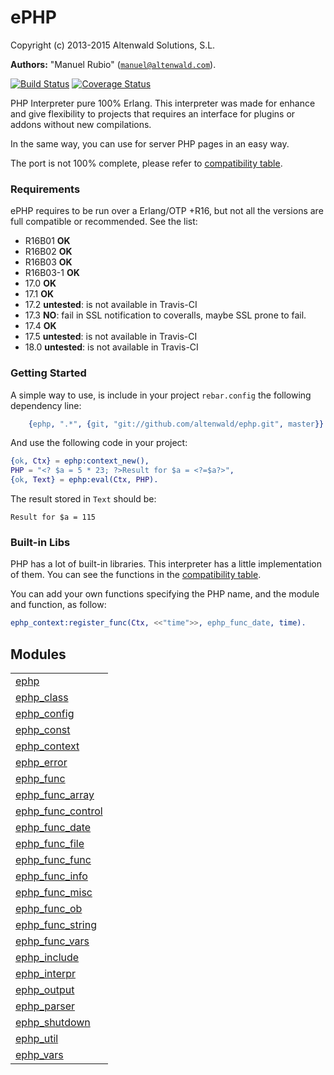 

# ePHP #

Copyright (c) 2013-2015 Altenwald Solutions, S.L.

__Authors:__ "Manuel Rubio" ([`manuel@altenwald.com`](mailto:manuel@altenwald.com)).


[![Build Status](https://api.travis-ci.org/altenwald/ephp.png?branch=master)](https://travis-ci.org/altenwald/ephp)
[![Coverage Status](https://coveralls.io/repos/altenwald/ephp/badge.png)](https://coveralls.io/r/altenwald/ephp)

PHP Interpreter pure 100% Erlang. This interpreter was made for enhance and give flexibility to projects that requires an interface for plugins or addons without new compilations.

In the same way, you can use for server PHP pages in an easy way.

The port is not 100% complete, please refer to [compatibility table](http://github.com/altenwald/ephp/blob/master/doc/COMPATIBILITY.md).


### <a name="Requirements">Requirements</a> ###

ePHP requires to be run over a Erlang/OTP +R16, but not all the versions are full compatible or recommended. See the list:

- R16B01 **OK**
- R16B02 **OK**
- R16B03 **OK**
- R16B03-1 **OK**
- 17.0 **OK**
- 17.1 **OK**
- 17.2 **untested**: is not available in Travis-CI
- 17.3 **NO**: fail in SSL notification to coveralls, maybe SSL prone to fail.
- 17.4 **OK**
- 17.5 **untested**: is not available in Travis-CI
- 18.0 **untested**: is not available in Travis-CI


### <a name="Getting_Started">Getting Started</a> ###

A simple way to use, is include in your project `rebar.config` the following dependency line:

```erlang
    {ephp, ".*", {git, "git://github.com/altenwald/ephp.git", master}}
```

And use the following code in your project:

```erlang
{ok, Ctx} = ephp:context_new(),
PHP = "<? $a = 5 * 23; ?>Result for $a = <?=$a?>",
{ok, Text} = ephp:eval(Ctx, PHP).
```

The result stored in `Text` should be:

```
Result for $a = 115
```


### <a name="Built-in_Libs">Built-in Libs</a> ###

PHP has a lot of built-in libraries. This interpreter has a little implementation of them. You can see the functions in the [compatibility table](http://github.com/altenwald/ephp/blob/master/doc/COMPATIBILITY.md).

You can add your own functions specifying the PHP name, and the module and function, as follow:

```erlang
ephp_context:register_func(Ctx, <<"time">>, ephp_func_date, time).
```



## Modules ##


<table width="100%" border="0" summary="list of modules">
<tr><td><a href="http://github.com/altenwald/ephp/blob/master/doc/ephp.md" class="module">ephp</a></td></tr>
<tr><td><a href="http://github.com/altenwald/ephp/blob/master/doc/ephp_class.md" class="module">ephp_class</a></td></tr>
<tr><td><a href="http://github.com/altenwald/ephp/blob/master/doc/ephp_config.md" class="module">ephp_config</a></td></tr>
<tr><td><a href="http://github.com/altenwald/ephp/blob/master/doc/ephp_const.md" class="module">ephp_const</a></td></tr>
<tr><td><a href="http://github.com/altenwald/ephp/blob/master/doc/ephp_context.md" class="module">ephp_context</a></td></tr>
<tr><td><a href="http://github.com/altenwald/ephp/blob/master/doc/ephp_error.md" class="module">ephp_error</a></td></tr>
<tr><td><a href="http://github.com/altenwald/ephp/blob/master/doc/ephp_func.md" class="module">ephp_func</a></td></tr>
<tr><td><a href="http://github.com/altenwald/ephp/blob/master/doc/ephp_func_array.md" class="module">ephp_func_array</a></td></tr>
<tr><td><a href="http://github.com/altenwald/ephp/blob/master/doc/ephp_func_control.md" class="module">ephp_func_control</a></td></tr>
<tr><td><a href="http://github.com/altenwald/ephp/blob/master/doc/ephp_func_date.md" class="module">ephp_func_date</a></td></tr>
<tr><td><a href="http://github.com/altenwald/ephp/blob/master/doc/ephp_func_file.md" class="module">ephp_func_file</a></td></tr>
<tr><td><a href="http://github.com/altenwald/ephp/blob/master/doc/ephp_func_func.md" class="module">ephp_func_func</a></td></tr>
<tr><td><a href="http://github.com/altenwald/ephp/blob/master/doc/ephp_func_info.md" class="module">ephp_func_info</a></td></tr>
<tr><td><a href="http://github.com/altenwald/ephp/blob/master/doc/ephp_func_misc.md" class="module">ephp_func_misc</a></td></tr>
<tr><td><a href="http://github.com/altenwald/ephp/blob/master/doc/ephp_func_ob.md" class="module">ephp_func_ob</a></td></tr>
<tr><td><a href="http://github.com/altenwald/ephp/blob/master/doc/ephp_func_string.md" class="module">ephp_func_string</a></td></tr>
<tr><td><a href="http://github.com/altenwald/ephp/blob/master/doc/ephp_func_vars.md" class="module">ephp_func_vars</a></td></tr>
<tr><td><a href="http://github.com/altenwald/ephp/blob/master/doc/ephp_include.md" class="module">ephp_include</a></td></tr>
<tr><td><a href="http://github.com/altenwald/ephp/blob/master/doc/ephp_interpr.md" class="module">ephp_interpr</a></td></tr>
<tr><td><a href="http://github.com/altenwald/ephp/blob/master/doc/ephp_output.md" class="module">ephp_output</a></td></tr>
<tr><td><a href="http://github.com/altenwald/ephp/blob/master/doc/ephp_parser.md" class="module">ephp_parser</a></td></tr>
<tr><td><a href="http://github.com/altenwald/ephp/blob/master/doc/ephp_shutdown.md" class="module">ephp_shutdown</a></td></tr>
<tr><td><a href="http://github.com/altenwald/ephp/blob/master/doc/ephp_util.md" class="module">ephp_util</a></td></tr>
<tr><td><a href="http://github.com/altenwald/ephp/blob/master/doc/ephp_vars.md" class="module">ephp_vars</a></td></tr></table>

